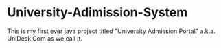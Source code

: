 # University-Adimission-System
This is my first ever java project titled "University Admission Portal" a.k.a. UniDesk.Com as we call it.
